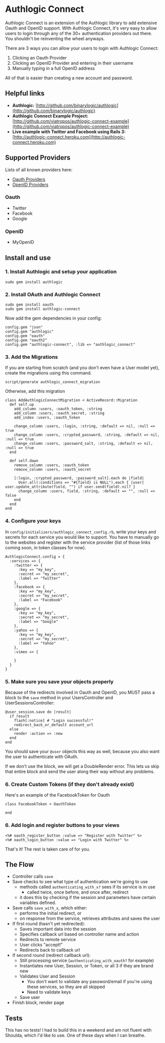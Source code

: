 # Authlogic Connect

Authlogic Connect is an extension of the Authlogic library to add extensive Oauth and OpenID support. With Authlogic Connect, it's very easy to allow users to login through any of the 30+ authentication providers out there.  You shouldn't be reinventing the wheel anyways.

There are 3 ways you can allow your users to login with Authlogic Connect:

1. Clicking an Oauth Provider
2. Clicking an OpenID Provider and entering in their username
3. Manually typing in a full OpenID address

All of that is easier than creating a new account and password.

## Helpful links

*	<b>Authlogic:</b> [http://github.com/binarylogic/authlogic](http://github.com/binarylogic/authlogic)
*	<b>Authlogic Connect Example Project:</b> [http://github.com/viatropos/authlogic-connect-example](http://github.com/viatropos/authlogic-connect-example)
*	<b>Live example with Twitter and Facebook using Rails 3:</b> [http://authlogic-connect.heroku.com](http://authlogic-connect.heroku.com)

## Supported Providers

Lists of all known providers here:

- [Oauth Providers](http://wiki.oauth.net/ServiceProviders)
- [OpenID Providers](http://en.wikipedia.org/wiki/List_of_OpenID_providers)

### Oauth

- Twitter
- Facebook
- Google

### OpenID

- MyOpenID

## Install and use

### 1. Install Authlogic and setup your application

    sudo gem install authlogic

### 2. Install OAuth and Authlogic Connect

    sudo gem install oauth
    sudo gem install authlogic-connect

Now add the gem dependencies in your config:

    config.gem "json"
    config.gem "authlogic"
    config.gem "oauth"
    config.gem "oauth2"
    config.gem "authlogic-connect", :lib => "authlogic_connect"

### 3. Add the Migrations

If you are starting from scratch (and you don't even have a User model yet), create the migrations using this command.

    script/generate authlogic_connect_migration

Otherwise, add this migration

    class AddAuthlogicConnectMigration < ActiveRecord::Migration
      def self.up
        add_column :users, :oauth_token, :string
        add_column :users, :oauth_secret, :string
        add_index :users, :oauth_token

        change_column :users, :login, :string, :default => nil, :null => true
        change_column :users, :crypted_password, :string, :default => nil, :null => true
        change_column :users, :password_salt, :string, :default => nil, :null => true
      end

      def self.down
        remove_column :users, :oauth_token
        remove_column :users, :oauth_secret

        [:login, :crypted_password, :password_salt].each do |field|
          User.all(:conditions => "#{field} is NULL").each { |user| user.update_attribute(field, "") if user.send(field).nil? }
          change_column :users, field, :string, :default => "", :null => false
        end
      end
    end
    
### 4. Configure your keys

In `config/initializers/authlogic_connect_config.rb`, write your keys and secrets for each service you would like to support.  You have to manually go to the websites and register with the service provider (list of those links coming soon, in token classes for now).

    AuthlogicConnect.config = {
      :services => {
        :twitter => {
          :key => "my_key",
          :secret => "my_secret",
          :label => "Twitter"
        },
        :facebook => {
          :key => "my_key",
          :secret => "my_secret",
          :label => "Facebook"
        },
        :google => {
          :key => "my_key",
          :secret => "my_secret",
          :label => "Google"
        },
        :yahoo => {
          :key => "my_key",
          :secret => "my_secret",
          :label => "Yahoo"
        },
        :vimeo => {
      
        }
      }
    }

### 5. Make sure you save your objects properly

Because of the redirects involved in Oauth and OpenID, you MUST pass a block to the `save` method in your UsersController and UserSessionsController:

    @user_session.save do |result|
      if result
        flash[:notice] # "Login successful!"
        redirect_back_or_default account_url
      else
        render :action => :new
      end
    end

You should save your `@user` objects this way as well, because you also want the user to authenticate with OAuth.

If we don't use the block, we will get a DoubleRender error. This lets us skip that entire block and send the user along their way without any problems.

### 6. Create Custom Tokens (if they don't already exist)

Here's an example of the FacebookToken for Oauth

    class FacebookToken < OauthToken
    
    end
  
### 6. Add login and register buttons to your views

    <%# oauth_register_button :value => "Register with Twitter" %>
    <%# oauth_login_button :value => "Login with Twitter" %>

That's it! The rest is taken care of for you.

## The Flow

- Controller calls `save`
- Save checks to see what type of authentication we're going to use
  - methods called `authenticating_with_x?` sees if its service is in use
    - called twice, once before, and once after, redirect
  - it does this by checking if the session and parameters have certain variables defined.
- Save calls `save_with_x`, which either:
  - performs the initial redirect, or
  - on response from the service, retrieves attributes and saves the user
- If first round (hasn't yet redirected):
  - Saves important data into the session
  - Specifies callback url based on controller name and action
  - Redirects to remote service
  - User clicks "accept!"
  - Redirects back to callback url
- If second round (redirect callback url):
  - Still processing service (`authenticating_with_oauth?` for example)
  - Instantiates new User, Session, or Token, or all 3 if they are brand new
  - Validates User and Session
    - You don't want to validate any password/email if you're using these services,
      so they are all skipped
    - Need to validate keys
  - Save user
- Finish block, render page

## Tests

This has no tests!  I had to build this in a weekend and am not fluent with Shoulda, which I'd like to use.  One of these days when I can breathe.